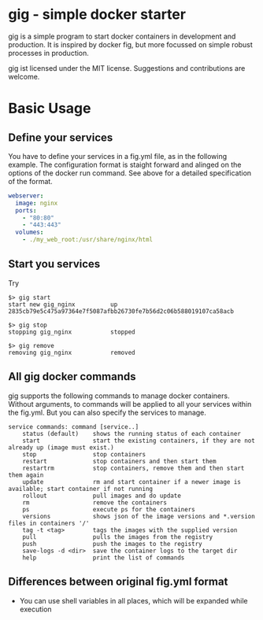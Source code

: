 gig - simple docker starter
===========================

gig is a simple program to start docker containers
in development and production. It is inspired by docker fig,
but more focussed on simple robust processes in production.

gig ist licensed under the MIT license. Suggestions and contributions are welcome.

Basic Usage
===========================

Define your services
------------------------------------------

You have to define your services in a fig.yml file, as in the following example.
The configuration format is staight forward and alinged on the options of the docker run command.
See above for a detailed specification of the format.

```yaml
webserver:
  image: nginx
  ports:
    - "80:80"
    - "443:443"
  volumes:
    - ./my_web_root:/usr/share/nginx/html
```

Start you services
------------------------------------------
Try 
```shell
$> gig start
start new gig_nginx          up 2835cb79e5c475a97364e7f5087afbb26730fe7b56d2c06b588019107ca58acb

$> gig stop
stopping gig_nginx           stopped

$> gig remove
removing gig_nginx           removed
```

All gig docker commands
------------------------------------------
gig supports the following commands to manage docker containers.
Without arguments, to commands will be applied to all your services within the
fig.yml. But you can also specify the services to manage.
```
service commands: command [service..]
    status (default)    shows the running status of each container
    start               start the existing containers, if they are not already up (image must exist.)
    stop                stop containers
    restart             stop containers and then start them
    restartrm           stop containers, remove them and then start them again
    update              rm and start container if a newer image is available; start container if not running
    rollout             pull images and do update
    rm                  remove the containers
    ps                  execute ps for the containers
    versions            shows json of the image versions and *.version files in containers '/'
    tag -t <tag>        tags the images with the supplied version
    pull                pulls the images from the registry
    push                push the images to the registry
    save-logs -d <dir>  save the container logs to the target dir
    help                print the list of commands
```

Differences between original fig.yml format
-------------------------------------------
- You can use shell variables in all places, which will be expanded while execution


